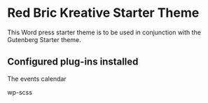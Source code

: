# Red Bric Kreative Starter Theme

This Word press starter theme is to be used in conjunction with the Gutenberg Starter theme.


## Configured plug-ins installed

The events calendar

wp-scss
